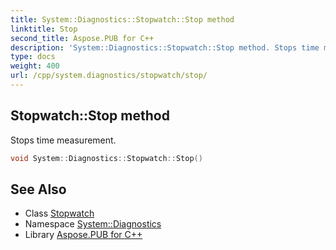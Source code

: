 ```yaml
---
title: System::Diagnostics::Stopwatch::Stop method
linktitle: Stop
second_title: Aspose.PUB for C++
description: 'System::Diagnostics::Stopwatch::Stop method. Stops time measurement in C++.'
type: docs
weight: 400
url: /cpp/system.diagnostics/stopwatch/stop/
---
```

## Stopwatch::Stop method


Stops time measurement.

```cpp
void System::Diagnostics::Stopwatch::Stop()
```

## See Also

* Class [Stopwatch](../)
* Namespace [System::Diagnostics](../../)
* Library [Aspose.PUB for C++](../../../)
